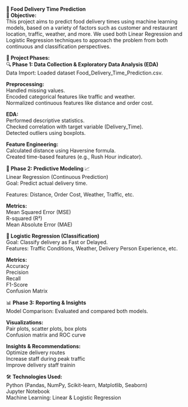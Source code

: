 🛵<b> Food Delivery Time Prediction </b>
<br>📌<b> Objective: </b>
<br>This project aims to predict food delivery times using machine learning models, based on a variety of factors such as customer and restaurant location, traffic, weather, and more. We used both Linear Regression and Logistic Regression techniques to approach the problem from both continuous and classification perspectives.

📁<b> Project Phases:</b> <br>
🔍<b> Phase 1: Data Collection & Exploratory Data Analysis (EDA)</b>
<br>Data Import: Loaded dataset Food_Delivery_Time_Prediction.csv.<br>

<b>Preprocessing:</b>
<br>Handled missing values.<br>
Encoded categorical features like traffic and weather.<br>
Normalized continuous features like distance and order cost.<br>

<b>EDA:</b>
<br>Performed descriptive statistics.<br>
Checked correlation with target variable (Delivery_Time).<br>
Detected outliers using boxplots.

<b>Feature Engineering:</b>
<br>Calculated distance using Haversine formula.<br>
Created time-based features (e.g., Rush Hour indicator).

🤖<b> Phase 2: Predictive Modeling </b>
📈 <br>Linear Regression (Continuous Prediction)<br>
Goal: Predict actual delivery time.<br>

Features: Distance, Order Cost, Weather, Traffic, etc.<br>

<b>Metrics:</b>
<br>Mean Squared Error (MSE)<br>
R-squared (R²)<br>
Mean Absolute Error (MAE)<br>

🔢<b> Logistic Regression (Classification)</b>
<br>Goal: Classify delivery as Fast or Delayed.<br>
Features: Traffic Conditions, Weather, Delivery Person Experience, etc.<br>

<b>Metrics:</b>
<br>Accuracy<br>
Precision<br>
Recall<br>
F1-Score<br>
Confusion Matrix

📊 <b>Phase 3: Reporting & Insights</b>
<br>Model Comparison: Evaluated and compared both models.<br>

<b>Visualizations:</b>
<br>Pair plots, scatter plots, box plots<br>
Confusion matrix and ROC curve<br>

<b>Insights & Recommendations:</b>
<br>Optimize delivery routes<br>
Increase staff during peak traffic<br>
Improve delivery staff trainin



🛠️ <b>Technologies Used:</b>
<br>Python (Pandas, NumPy, Scikit-learn, Matplotlib, Seaborn)<br>
Jupyter Notebook<br>
Machine Learning: Linear & Logistic Regression
